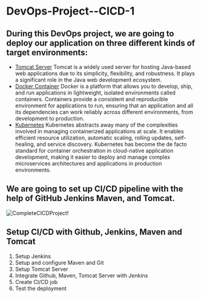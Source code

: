 # DevOps-Project--CICD-1
## During this DevOps project, we are going to deploy our application on three different kinds of target environments:
- [Tomcat Server](https://tomcat.apache.org/) Tomcat is a widely used server for hosting Java-based web applications due to its simplicity, flexibility, and robustness. It plays a significant role in the Java web development ecosystem.
- [Docker Container](https://docs.docker.com/get-started/) Docker is a platform that allows you to develop, ship, and run applications in lightweight, isolated environments called containers. Containers provide a consistent and reproducible environment for applications to run, ensuring that an application and all its dependencies can work reliably across different environments, from development to production.
- [Kubernetes](https://kubernetes.io/docs/concepts/overview/#why-you-need-kubernetes-and-what-can-it-do) Kubernetes abstracts away many of the complexities involved in managing containerized applications at scale. It enables efficient resource utilization, automatic scaling, rolling updates, self-healing, and service discovery. Kubernetes has become the de facto standard for container orchestration in cloud-native application development, making it easier to deploy and manage complex microservices architectures and applications in production environments.

## We are going to set up CI/CD pipeline with the help of GitHub Jenkins Maven, and Tomcat.
![CompleteCICDProject!](https://miro.medium.com/v2/resize:fit:1400/format:webp/1*7XSkEENMpQu7UZNBG5lsdQ.jpeg)

## Setup CI/CD with Github, Jenkins, Maven and Tomcat
1) Setup Jenkins
2) Setup and configure Maven and Git
3) Setup Tomcat Server
4) Integrate Github, Maven, Tomcat Server with Jenkins
5) Create CI/CD job
6) Test the deployment
